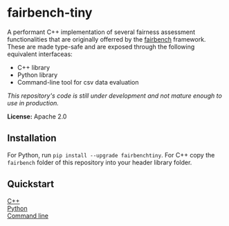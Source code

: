 # fairbench-tiny

A performant C++ implementation of several fairness assessment functionalities that are 
originally offerred by the [fairbench](https://github.com/mever-team/FairBench) framework.
These are made type-safe and are exposed through the following equivalent interfaceas:

- C++ library
- Python library
- Command-line tool for csv data evaluation

*This repository's code is still under development and not mature enough to use in production.*

**License:** Apache 2.0


## Installation

For Python, run `pip install --upgrade fairbenchtiny`. For C++ copy the `fairbench`
folder of this repository into your header library folder.

## Quickstart

[C++](docs/cpp.md) <br>
[Python](docs/python.md) <br>
[Command line](docs/cli.md) <br>
